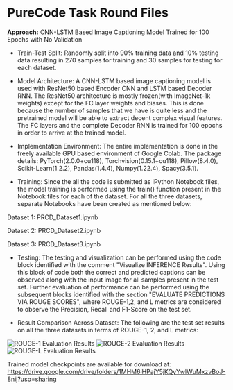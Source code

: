 # PureCode Task Round Files

**Approach:** CNN-LSTM Based Image Captioning Model Trained for 100 Epochs with No Validation

- Train-Test Split: Randomly split into 90% training data and 10% testing data resulting in 270 samples for training and 30 samples for testing for each dataset.

- Model Architecture: A CNN-LSTM based image captioning model is used with ResNet50 based Encoder CNN and LSTM based Decoder RNN. The ResNet50 architecture is mostly frozen(with ImageNet-1k weights) except for the FC layer weights and biases. This is done because the number of samples that we have is quite less and the pretrained model will be able to extract decent complex visual features. The FC layers and the complete Decoder RNN is trained for 100 epochs in order to arrive at the trained model.

- Implementation Environment: The entire implementation is done in the freely available GPU based environment of Google Colab. The package details: PyTorch(2.0.0+cu118), Torchvision(0.15.1+cu118), Pillow(8.4.0), Scikit-Learn(1.2.2), Pandas(1.4.4), Numpy(1.22.4), Spacy(3.5.1).

- Training: Since the all the code is submitted as iPython Notebook files, the model training is performed using the train() function present in the Notebook files for each of the dataset. For all the three datasets, separate Notebooks have been created as mentioned below:

Dataset 1: PRCD_Dataset1.ipynb

Dataset 2: PRCD_Dataset2.ipynb

Dataset 3: PRCD_Dataset3.ipynb

- Testing: The testing and visualization can be performed using the code block identified with the comment "Visualize INFERENCE Results". Using this block of code both the correct and predicted captions can be observed along with the input image for all samples present in the test set. Further evaluation of performance can be performed using the subsequent blocks identified with the section "EVALUATE PREDICTIONS VIA ROUGE SCORES", where ROUGE-1,2, and L metrics are considered to observe the Precision, Recall and F1-Score on the test set.

- Result Comparison Across Dataset: The following are the test set results on all the three datasets in terms of ROUGE-1, 2, and L metrics:

![ROUGE-1 Evaluation Results](https://user-images.githubusercontent.com/8967554/230759477-e747d0fb-0eb4-45c6-a3d7-0495e8de572e.png)
![ROUGE-2 Evaluation Results](https://user-images.githubusercontent.com/8967554/230759526-5e1697dc-0aeb-4f18-8035-5cd034ffe79c.png)
![ROUGE-L Evaluation Results](https://user-images.githubusercontent.com/8967554/230759551-0c23a8c5-6de5-4418-a2be-5314fb3e5787.png)

Trained model checkpoints are available for download at: https://drive.google.com/drive/folders/1MHM6iHPajY5jKQyYwlWuMxzvBoJ-8nij?usp=sharing
